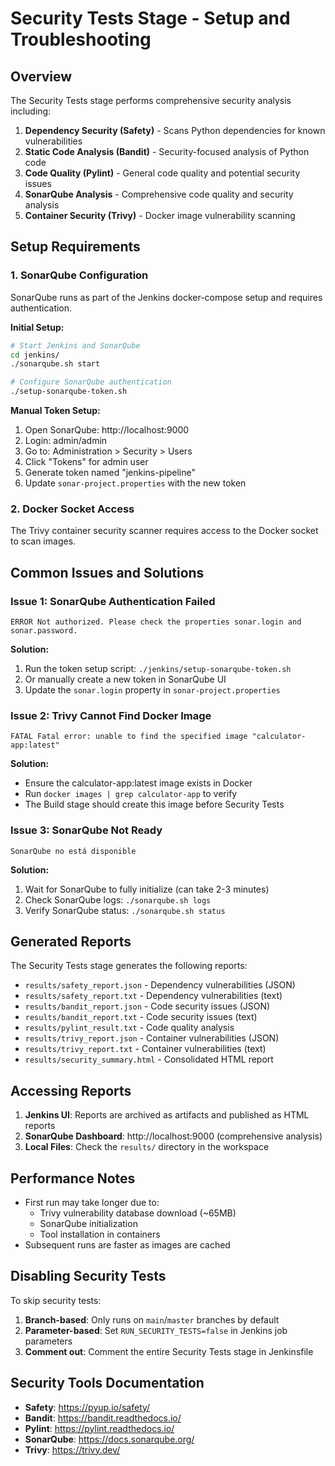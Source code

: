 # Security Tests Stage - Setup and Troubleshooting

## Overview

The Security Tests stage performs comprehensive security analysis including:

1. **Dependency Security (Safety)** - Scans Python dependencies for known vulnerabilities
2. **Static Code Analysis (Bandit)** - Security-focused analysis of Python code
3. **Code Quality (Pylint)** - General code quality and potential security issues
4. **SonarQube Analysis** - Comprehensive code quality and security analysis
5. **Container Security (Trivy)** - Docker image vulnerability scanning

## Setup Requirements

### 1. SonarQube Configuration

SonarQube runs as part of the Jenkins docker-compose setup and requires authentication.

**Initial Setup:**
```bash
# Start Jenkins and SonarQube
cd jenkins/
./sonarqube.sh start

# Configure SonarQube authentication
./setup-sonarqube-token.sh
```

**Manual Token Setup:**
1. Open SonarQube: http://localhost:9000
2. Login: admin/admin
3. Go to: Administration > Security > Users
4. Click "Tokens" for admin user
5. Generate token named "jenkins-pipeline"
6. Update `sonar-project.properties` with the new token

### 2. Docker Socket Access

The Trivy container security scanner requires access to the Docker socket to scan images.

## Common Issues and Solutions

### Issue 1: SonarQube Authentication Failed
```
ERROR Not authorized. Please check the properties sonar.login and sonar.password.
```

**Solution:**
1. Run the token setup script: `./jenkins/setup-sonarqube-token.sh`
2. Or manually create a new token in SonarQube UI
3. Update the `sonar.login` property in `sonar-project.properties`

### Issue 2: Trivy Cannot Find Docker Image
```
FATAL Fatal error: unable to find the specified image "calculator-app:latest"
```

**Solution:**
- Ensure the calculator-app:latest image exists in Docker
- Run `docker images | grep calculator-app` to verify
- The Build stage should create this image before Security Tests

### Issue 3: SonarQube Not Ready
```
SonarQube no está disponible
```

**Solution:**
1. Wait for SonarQube to fully initialize (can take 2-3 minutes)
2. Check SonarQube logs: `./sonarqube.sh logs`
3. Verify SonarQube status: `./sonarqube.sh status`

## Generated Reports

The Security Tests stage generates the following reports:

- `results/safety_report.json` - Dependency vulnerabilities (JSON)
- `results/safety_report.txt` - Dependency vulnerabilities (text)
- `results/bandit_report.json` - Code security issues (JSON)
- `results/bandit_report.txt` - Code security issues (text)
- `results/pylint_result.txt` - Code quality analysis
- `results/trivy_report.json` - Container vulnerabilities (JSON)
- `results/trivy_report.txt` - Container vulnerabilities (text)
- `results/security_summary.html` - Consolidated HTML report

## Accessing Reports

1. **Jenkins UI**: Reports are archived as artifacts and published as HTML reports
2. **SonarQube Dashboard**: http://localhost:9000 (comprehensive analysis)
3. **Local Files**: Check the `results/` directory in the workspace

## Performance Notes

- First run may take longer due to:
  - Trivy vulnerability database download (~65MB)
  - SonarQube initialization
  - Tool installation in containers
- Subsequent runs are faster as images are cached

## Disabling Security Tests

To skip security tests:

1. **Branch-based**: Only runs on `main`/`master` branches by default
2. **Parameter-based**: Set `RUN_SECURITY_TESTS=false` in Jenkins job parameters
3. **Comment out**: Comment the entire Security Tests stage in Jenkinsfile

## Security Tools Documentation

- **Safety**: https://pyup.io/safety/
- **Bandit**: https://bandit.readthedocs.io/
- **Pylint**: https://pylint.readthedocs.io/
- **SonarQube**: https://docs.sonarqube.org/
- **Trivy**: https://trivy.dev/
